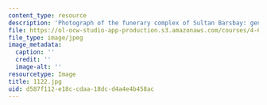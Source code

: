 ```yaml
---
content_type: resource
description: 'Photograph of the funerary complex of Sultan Barsbay: general view.'
file: https://ol-ocw-studio-app-production.s3.amazonaws.com/courses/4-615-the-architecture-of-cairo-spring-2002/d587f112e18ccdaa18dcd4a4e4b458ac_1122.jpg
file_type: image/jpeg
image_metadata:
  caption: ''
  credit: ''
  image-alt: ''
resourcetype: Image
title: 1122.jpg
uid: d587f112-e18c-cdaa-18dc-d4a4e4b458ac
---
```

